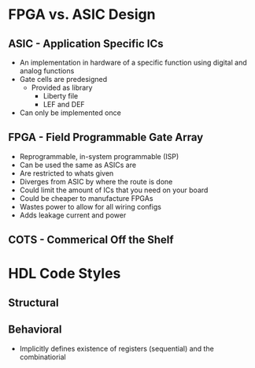 # FPGA vs. ASIC Design
## ASIC - Application Specific ICs
- An implementation in hardware of a specific function using digital and analog functions
- Gate cells are predesigned
	- Provided as library
		- Liberty file
		- LEF and DEF
- Can only be implemented once
## FPGA - Field Programmable Gate Array
- Reprogrammable, in-system programmable (ISP)
- Can be used the same as ASICs are
- Are restricted to whats given 
- Diverges from ASIC by where the route is done
- Could limit the amount of ICs that you need on your board
- Could be cheaper to manufacture FPGAs
- Wastes power to allow for all wiring configs
- Adds leakage current and power
## COTS - Commerical Off the Shelf
# HDL Code Styles
## Structural
## Behavioral
- Implicitly defines existence of registers (sequential) and the combinatiorial